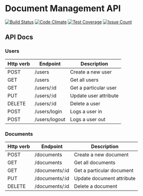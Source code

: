 # Document Management API

[![Build Status][travis-image]][travis-url]
[![Code Climate][codeclimate-image]][codeclimate-url]
[![Test Coverage][test-coverage-image]][test-coverage-url]
[![Issue Count][issues-image]][issues-url]


## API Docs

### Users

Http verb | Endpoint | Description
------------|----------|-------------
POST | /users | Create a new user
GET | /users | Get all users
GET | /users/:id | Get a particular user
PUT | /users/:id | Update user attribute
DELETE | /users/:id | Delete a user
POST | /users/login | Logs a user in
POST | /users/logout | Logs a user out

### Documents

Http verb | Endpoint | Description
------------|----------|-------------
POST | /documents | Create a new document
GET | /documents | Get all documents
GET | /documents/:id | Get a particular document
PUT | /documents/:id | Update document attribute
DELETE | /documents/:id | Delete a document

[travis-url]: https://travis-ci.org/azemoh/doc-man-api
[travis-image]: https://travis-ci.org/azemoh/doc-man-api.svg

[codeclimate-url]: https://codeclimate.com/github/azemoh/doc-man-api
[codeclimate-image]: https://codeclimate.com/github/azemoh/doc-man-api/badges/gpa.svg

[test-coverage-url]: https://codeclimate.com/github/azemoh/doc-man-api/coverage
[test-coverage-image]: https://codeclimate.com/github/azemoh/doc-man-api/badges/coverage.svg

[issues-image]: https://codeclimate.com/github/azemoh/doc-man-api/badges/issue_count.svg
[issues-url]: https://codeclimate.com/github/azemoh/doc-man-api
